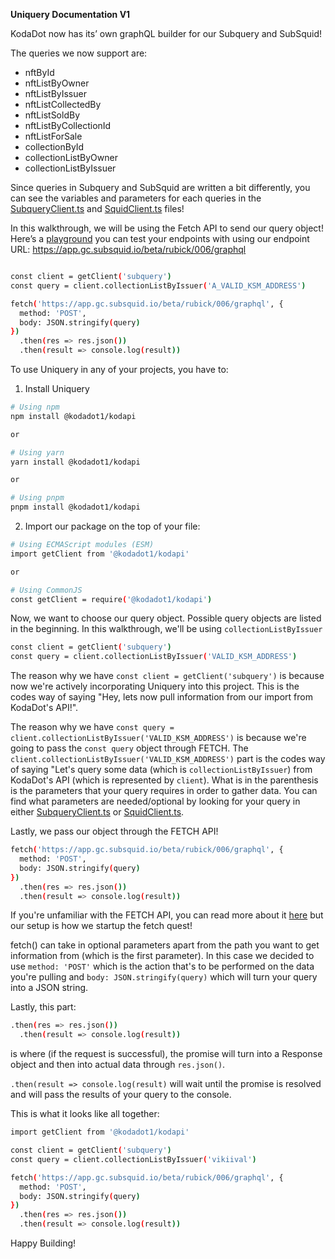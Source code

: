 **Uniquery Documentation V1**


KodaDot now has its’ own graphQL builder for our Subquery and SubSquid!

The queries we now support are:

- nftById 
- nftListByOwner 
- nftListByIssuer 
- nftListCollectedBy
- nftListSoldBy 
- nftListByCollectionId
- nftListForSale
- collectionById 
- collectionListByOwner 
- collectionListByIssuer

Since queries in Subquery and SubSquid are written a bit differently, you can see the variables and parameters for each queries in the [SubqueryClient.ts](https://github.com/kodadot/packages/blob/main/uniquery/src/clients/SubqueryClient.ts) and [SquidClient.ts](https://github.com/kodadot/packages/blob/main/uniquery/src/clients/SquidClient.ts) files!

In this walkthrough, we will be using the Fetch API to send our query object! Here’s a [playground](https://graphqlbin.com/) you can test your endpoints with using our endpoint URL: https://app.gc.subsquid.io/beta/rubick/006/graphql

```bash

const client = getClient('subquery')
const query = client.collectionListByIssuer('A_VALID_KSM_ADDRESS')

fetch('https://app.gc.subsquid.io/beta/rubick/006/graphql', {
  method: 'POST',
  body: JSON.stringify(query)
})
  .then(res => res.json())
  .then(result => console.log(result))

```

To use Uniquery in any of your projects, you have to:

1. Install Uniquery 
``` bash
# Using npm
npm install @kodadot1/kodapi

or

# Using yarn
yarn install @kodadot1/kodapi

or

# Using pnpm
pnpm install @kodadot1/kodapi
```
2. Import our package on the top of your file:
```bash 
# Using ECMAScript modules (ESM)
import getClient from '@kodadot1/kodapi'

or

# Using CommonJS
const getClient = require('@kodadot1/kodapi')
```
Now, we want to choose our query object. Possible query objects are listed in the beginning. In this walkthrough, we'll be using `collectionListByIssuer`

```bash
const client = getClient('subquery')
const query = client.collectionListByIssuer('VALID_KSM_ADDRESS')
```
The reason why we have `const client = getClient('subquery')` is because now we're actively incorporating Uniquery into this project. This is the codes way of saying "Hey, lets now pull information from our import from KodaDot's API!".

The reason why we have `const query = client.collectionListByIssuer('VALID_KSM_ADDRESS')` is because we're going to pass the `const query` object through FETCH. The `client.collectionListByIssuer('VALID_KSM_ADDRESS')` part is the codes way of saying "Let's query some data (which is `collectionListByIssuer`) from KodaDot's API (which is represented by `client`). What is in the parenthesis is the parameters that your query requires in order to gather data. You can find what parameters are needed/optional by looking for your query in either [SubqueryClient.ts](https://github.com/kodadot/packages/blob/main/uniquery/src/clients/SubqueryClient.ts) or [SquidClient.ts](https://github.com/kodadot/packages/blob/main/uniquery/src/clients/SquidClient.ts).

Lastly, we pass our object through the FETCH API!

```bash
fetch('https://app.gc.subsquid.io/beta/rubick/006/graphql', {
  method: 'POST',
  body: JSON.stringify(query)
})
  .then(res => res.json())
  .then(result => console.log(result))
```

If you're unfamiliar with the FETCH API, you can read more about it [here](https://developer.mozilla.org/en-US/docs/Web/API/Fetch_API/Using_Fetch) but our setup is how we startup the fetch quest!

fetch() can take in optional parameters apart from the path you want to get information from (which is the first parameter). In this case we decided to use `method: 'POST'` which is the action that's to be performed on the data you're pulling and `body: JSON.stringify(query)` which will turn your query into a JSON string. 

Lastly, this part:

```bash
.then(res => res.json())
  .then(result => console.log(result))
```
is where (if the request is successful), the promise will turn into a Response object and then into actual data through `res.json()`. 

`.then(result => console.log(result)` will wait until the promise is resolved and will pass the results of your query to the console.


This is what it looks like all together:

```bash
import getClient from '@kodadot1/kodapi'

const client = getClient('subquery')
const query = client.collectionListByIssuer('vikiival')

fetch('https://app.gc.subsquid.io/beta/rubick/006/graphql', {
  method: 'POST',
  body: JSON.stringify(query)
})
  .then(res => res.json())
  .then(result => console.log(result))
```


Happy Building!
